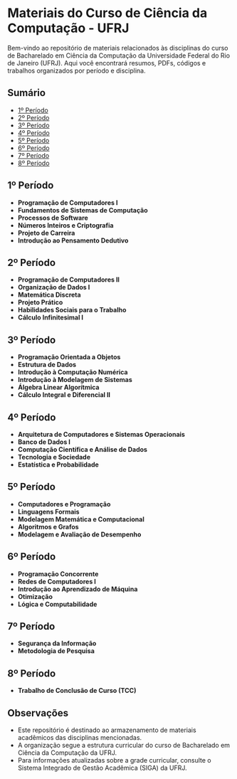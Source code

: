 # Materiais do Curso de Ciência da Computação - UFRJ

Bem-vindo ao repositório de materiais relacionados às disciplinas do curso de Bacharelado em Ciência da Computação da Universidade Federal do Rio de Janeiro (UFRJ). Aqui você encontrará resumos, PDFs, códigos e trabalhos organizados por período e disciplina.

## Sumário

- [1º Período](#1º-período)
- [2º Período](#2º-período)
- [3º Período](#3º-período)
- [4º Período](#4º-período)
- [5º Período](#5º-período)
- [6º Período](#6º-período)
- [7º Período](#7º-período)
- [8º Período](#8º-período)

## 1º Período

- **Programação de Computadores I**
- **Fundamentos de Sistemas de Computação**
- **Processos de Software**
- **Números Inteiros e Criptografia**
- **Projeto de Carreira**
- **Introdução ao Pensamento Dedutivo**

## 2º Período

- **Programação de Computadores II**
- **Organização de Dados I**
- **Matemática Discreta**
- **Projeto Prático**
- **Habilidades Sociais para o Trabalho**
- **Cálculo Infinitesimal I**

## 3º Período

- **Programação Orientada a Objetos**
- **Estrutura de Dados**
- **Introdução à Computação Numérica**
- **Introdução à Modelagem de Sistemas**
- **Álgebra Linear Algorítmica**
- **Cálculo Integral e Diferencial II**

## 4º Período

- **Arquitetura de Computadores e Sistemas Operacionais**
- **Banco de Dados I**
- **Computação Científica e Análise de Dados**
- **Tecnologia e Sociedade**
- **Estatística e Probabilidade**

## 5º Período

- **Computadores e Programação**
- **Linguagens Formais**
- **Modelagem Matemática e Computacional**
- **Algoritmos e Grafos**
- **Modelagem e Avaliação de Desempenho**

## 6º Período

- **Programação Concorrente**
- **Redes de Computadores I**
- **Introdução ao Aprendizado de Máquina**
- **Otimização**
- **Lógica e Computabilidade**

## 7º Período

- **Segurança da Informação**
- **Metodologia de Pesquisa**

## 8º Período

- **Trabalho de Conclusão de Curso (TCC)**

## Observações

- Este repositório é destinado ao armazenamento de materiais acadêmicos das disciplinas mencionadas.
- A organização segue a estrutura curricular do curso de Bacharelado em Ciência da Computação da UFRJ.
- Para informações atualizadas sobre a grade curricular, consulte o Sistema Integrado de Gestão Acadêmica (SIGA) da UFRJ.

